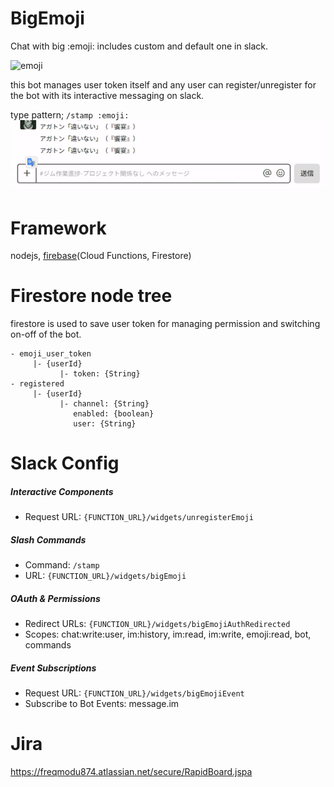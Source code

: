 # BigEmoji

Chat with big :emoji: includes custom and default one in slack.

![emoji](https://www.webfx.com/tools/emoji-cheat-sheet/graphics/emojis/laughing.png)

this bot manages user token itself and any user can register/unregister for the bot with its interactive messaging on slack.

type pattern; `/stamp :emoji:`
![gif](https://github.com/HiroyukTamura/SlackBot/blob/master/docs/sample.gif)

# Framework
nodejs, [firebase](https://firebase.google.com/?hl=ja)(Cloud Functions, Firestore)

# Firestore node tree
firestore is used to save user token for managing permission and switching on-off of the bot.
```
- emoji_user_token
     |- {userId}
           |- token: {String}
- registered 
     |- {userId}
           |- channel: {String}
              enabled: {boolean}
              user: {String}
```

# Slack Config
##### Interactive Components
- Request URL: `{FUNCTION_URL}/widgets/unregisterEmoji`

##### Slash Commands
- Command: `/stamp`
- URL: `{FUNCTION_URL}/widgets/bigEmoji`

##### OAuth & Permissions
- Redirect URLs: `{FUNCTION_URL}/widgets/bigEmojiAuthRedirected`
- Scopes: chat:write:user, im:history, im:read, im:write, emoji:read, bot, commands

##### Event Subscriptions
- Request URL: `{FUNCTION_URL}/widgets/bigEmojiEvent`
- Subscribe to Bot Events: message.im

# Jira
https://freqmodu874.atlassian.net/secure/RapidBoard.jspa

